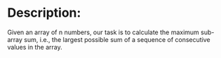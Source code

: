 # Description:

Given an array of n numbers, our task is to calculate the maximum sub-array sum, i.e., the largest possible sum of a sequence of consecutive values in the
array.
